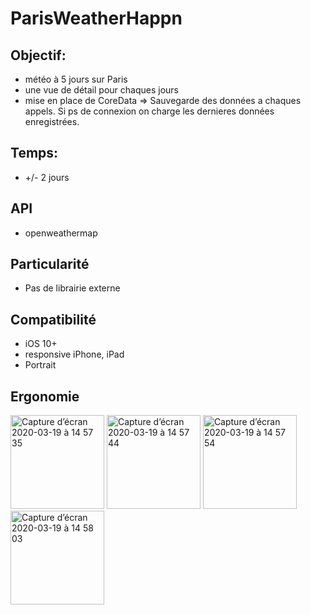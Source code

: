 # ParisWeatherHappn

## Objectif:

- météo à 5 jours sur Paris
- une vue de détail pour chaques jours
- mise en place de CoreData => Sauvegarde des données a chaques appels.
Si ps de connexion on charge les dernieres données enregistrées.

## Temps: 
- +/- 2 jours

## API
- openweathermap

## Particularité
- Pas de librairie externe

## Compatibilité
- iOS 10+
- responsive iPhone, iPad
- Portrait

## Ergonomie
<img width="150" alt="Capture d’écran 2020-03-19 à 14 57 35" src="https://user-images.githubusercontent.com/44120248/77075237-4fcc1b80-69f2-11ea-9c20-d92423ee243a.png"> <img width="150" alt="Capture d’écran 2020-03-19 à 14 57 44" src="https://user-images.githubusercontent.com/44120248/77075242-5195df00-69f2-11ea-8f50-2a5a6aa932d5.png"> <img width="150" alt="Capture d’écran 2020-03-19 à 14 57 54" src="https://user-images.githubusercontent.com/44120248/77075243-5195df00-69f2-11ea-9bc3-e14f7e8246ec.png"> <img width="150" alt="Capture d’écran 2020-03-19 à 14 58 03" src="https://user-images.githubusercontent.com/44120248/77075246-522e7580-69f2-11ea-999d-c0b6a7f5d9c3.png">
